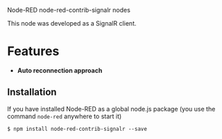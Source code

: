 ﻿Node-RED node-red-contrib-signalr nodes

This node was developed as a SignalR client. 

# Features

* **Auto reconnection approach**

## Installation     <a name="installation"></a>

If you have installed Node-RED as a global node.js package (you use the command `node-red` anywhere to start it)

```
$ npm install node-red-contrib-signalr --save
```


